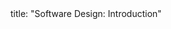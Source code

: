 <frontmatter>
title: "Software Design: Introduction"
</frontmatter>

<include src="container-index-body.md" boilerplate />

